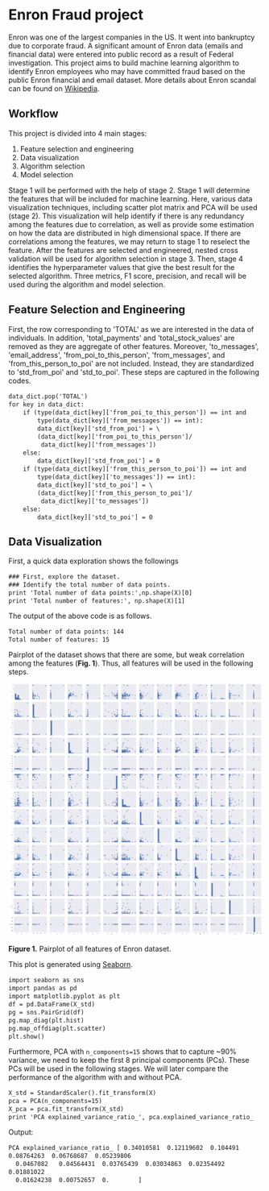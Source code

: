 # Enron Fraud project

Enron was one of the largest companies in the US. It went into bankruptcy due to corporate fraud. A significant amount of Enron data (emails
and financial data) were entered into public record as a result of Federal
investigation. This project aims to build machine learning algorithm to
identify Enron employees who may have committed fraud based on the public Enron
financial and email dataset. More details about Enron scandal can be found on
[Wikipedia](https://en.wikipedia.org/wiki/Enron_scandal).

## Workflow
This project is divided into 4 main stages:
1. Feature selection and engineering
2. Data visualization
3. Algorithm selection
4. Model selection

Stage 1 will be performed with the help of stage 2. Stage 1 will determine the
features that will be included for machine learning. Here, various data
visualization techniques, including scatter plot matrix and PCA will be
used (stage 2). This visualization will help identify if there is any redundancy
among the features due to correlation, as well as provide some estimation on how
the data are distributed in high dimensional space. If there are correlations
among the features, we may return to stage 1 to reselect the feature.
After the features are selected and engineered, nested cross validation will
be used for algorithm selection in stage 3. Then, stage 4 identifies the
hyperparameter values that give the best result for the selected algorithm.
Three metrics, F1 score, precision, and recall will be used during the algorithm
and model selection.

## Feature Selection and Engineering
First, the row corresponding to 'TOTAL' as we are interested in the data of
individuals. In addition, 'total_payments' and 'total_stock_values' are removed
as they are aggregate of other features. Moreover, 'to_messages',
'email_address', 'from_poi_to_this_person', 'from_messages', and 'from_this_person_to_poi' are not included. Instead, they are standardized to 'std_from_poi' and 'std_to_poi'. These steps are captured in the following
codes.

```
data_dict.pop('TOTAL')
for key in data_dict:
    if (type(data_dict[key]['from_poi_to_this_person']) == int and
        type(data_dict[key]['from_messages']) == int):
        data_dict[key]['std_from_poi'] = \
        (data_dict[key]['from_poi_to_this_person']/
         data_dict[key]['from_messages'])
    else:
        data_dict[key]['std_from_poi'] = 0
    if (type(data_dict[key]['from_this_person_to_poi']) == int and
        type(data_dict[key]['to_messages']) == int):
        data_dict[key]['std_to_poi'] = \
        (data_dict[key]['from_this_person_to_poi']/
         data_dict[key]['to_messages'])
    else:
        data_dict[key]['std_to_poi'] = 0
```

## Data Visualization
First, a quick data exploration shows the followings
```
### First, explore the dataset.
### Identify the total number of data points.
print 'Total number of data points:',np.shape(X)[0]
print 'Total number of features:', np.shape(X)[1]
```

The output of the above code is as follows.
```
Total number of data points: 144
Total number of features: 15

```
Pairplot of the dataset shows that there are some, but weak correlation among
the features (**Fig. 1**). Thus, all features will be used in the following
steps.

![Plot](https://github.com/lmarkely/enron_fraud/blob/master/Fig%201.png)

**Figure 1.** Pairplot of all features of Enron dataset.

This plot is generated using [Seaborn](http://seaborn.pydata.org/generated/seaborn.pairplot.html).
```
import seaborn as sns
import pandas as pd
import matplotlib.pyplot as plt
df = pd.DataFrame(X_std)
pg = sns.PairGrid(df)
pg.map_diag(plt.hist)
pg.map_offdiag(plt.scatter)
plt.show()
```

Furthermore, PCA with `n_components=15` shows that to capture ~90% variance, we
need to keep the first 8 principal components (PCs). These PCs will be used in
the following stages. We will later compare the performance of the
algorithm with and without PCA.  

```
X_std = StandardScaler().fit_transform(X)
pca = PCA(n_components=15)
X_pca = pca.fit_transform(X_std)
print 'PCA explained_variance_ratio_', pca.explained_variance_ratio_
```

Output:
```
PCA explained_variance_ratio_ [ 0.34010581  0.12119602  0.104491    0.08764263  0.06768687  0.05239806
  0.0467082   0.04564431  0.03765439  0.03034863  0.02354492  0.01881022
  0.01624238  0.00752657  0.        ]
```
